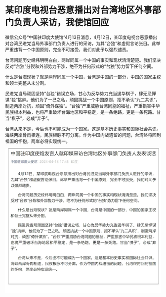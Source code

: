 # 某印度电视台恶意播出对台湾地区外事部门负责人采访，我使馆回应

微信公众号“中国驻印度大使馆”4月13日消息，4月12日，某印度电视台恶意播出对台湾民进党当局外事部门负责人进行的采访，为其“台独”和虚假言论张目。此举严重违背一个中国原则，完全不可接受，我们对此予以强烈谴责。

台湾问题历史经纬明明白白，两岸同属一个中国的事实和现状清清楚楚。我们坚决反对“台独”分裂和外部势力干涉，绝不为任何形式的“台独”势力留下任何空间。

什么是台海现状？就是两岸同属一个中国，台湾是中国的一部分，中国的国家主权和领土完整从未分割。

民进党当局顽固坚持“台独”错误立场，甘心为反华势力充当遏华棋子，肆无忌惮谋“独”挑衅。他们为了一己之私，顽固挑战一个中国原则，拒不承认“九二共识”，制造两岸对抗，顽固“倚外谋独”。“台独”严重威胁台湾同胞的福祉，严重损害中华民族根本利益，也将严重破坏台海地区和平稳定，是一条绝路，更是一条死路。甘当“棋子”，必成“弃子”。

台湾从来不是，今后也不可能成为一个国家。这是基本历史事实和国际社会共识。海峡两岸骨肉相连，民族根脉不可分离。作为中国内战遗留的问题，台湾终将回到祖国的怀抱，两岸必将实现统一。

![b30379e5d688742759dbc72b07404a45.jpg](https://raw.githubusercontent.com/qqhsx/qqnews_image/main/2024/04/13/某印度电视台恶意播出对台湾地区外事部门负责人采访，我使馆回应/b30379e5d688742759dbc72b07404a45.jpg)


